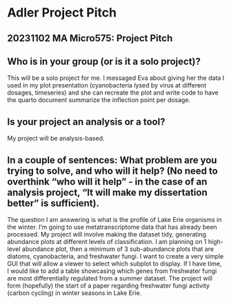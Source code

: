 # Adler Project Pitch

## 20231102 MA Micro575: Project Pitch

## Who is in your group (or is it a solo project)?

This will be a solo project for me. I messaged Eva about giving her the
data I used in my plot presentation (cyanobacteria lysed by virus at
different dosages, timeseries) and she can recreate the plot and write
code to have the quarto document summarize the inflection point per
dosage.

## Is your project an analysis or a tool?

My project will be analysis-based.

## In a couple of sentences: What problem are you trying to solve, and who will it help? (No need to overthink “who will it help” - in the case of an analysis project, “It will make my dissertation better” is sufficient).

The question I am answering is what is the profile of Lake Erie
organisms in the winter. I’m going to use metatranscriptome data that
has already been processed. My project will involve making the dataset
tidy, generating abundance plots at different levels of classification.
I am planning on 1 high-level abundance plot, then a minimum of 3
sub-abundance plots that are diatoms, cyanobacteria, and freshwater
fungi. I want to create a very simple GUI that will allow a viewer to
select which subplot to display. If I have time, I would like to add a
table showcasing which genes from freshwater fungi are most
differentially regulated from a summer dataset. The project will form
(hopefully) the start of a paper regarding freshwater fungi activity
(carbon cycling) in winter seasons in Lake Erie.

